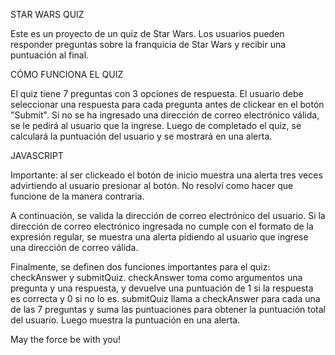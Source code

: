 STAR WARS QUIZ

Este es un proyecto de un quiz de Star Wars. Los usuarios pueden responder preguntas sobre la franquicia de Star Wars y recibir una puntuación al final.

CÓMO FUNCIONA EL QUIZ

El quiz tiene 7 preguntas con 3 opciones de respuesta. El usuario debe seleccionar una respuesta para cada pregunta antes de clickear en el botón "Submit". Si no se ha ingresado una dirección de correo electrónico válida, se le pedirá al usuario que la ingrese.
Luego de completado el quiz, se calculará la puntuación del usuario y se mostrará en una alerta. 

JAVASCRIPT

Importante: al ser clickeado el botón de inicio muestra una alerta tres veces advirtiendo al usuario presionar al botón. No resolví como hacer que funcione de la manera contraria.  

A continuación, se valida la dirección de correo electrónico del usuario. Si la dirección de correo electrónico ingresada no cumple con el formato de la expresión regular, se muestra una alerta pidiendo al usuario que ingrese una dirección de correo válida. 

Finalmente, se definen dos funciones importantes para el quiz: checkAnswer y submitQuiz. checkAnswer toma como argumentos una pregunta y una respuesta, y devuelve una puntuación de 1 si la respuesta es correcta y 0 si no lo es. submitQuiz llama a checkAnswer para cada una de las 7 preguntas y suma las puntuaciones para obtener la puntuación total del usuario. Luego muestra la puntuación en una alerta. 

May the force be with you!